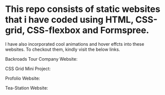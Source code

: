 # This repo consists of static websites that i have coded using HTML, CSS-grid, CSS-flexbox and Formspree. 
I have also incorporated cool animations and hover effcts into these websites. To checkout them, kindly visit the below links.  
  
  
  
Backroads Tour Company Website:   

CSS Grid Mini Project:   

Profolio Website:   

Tea-Station Website:   
